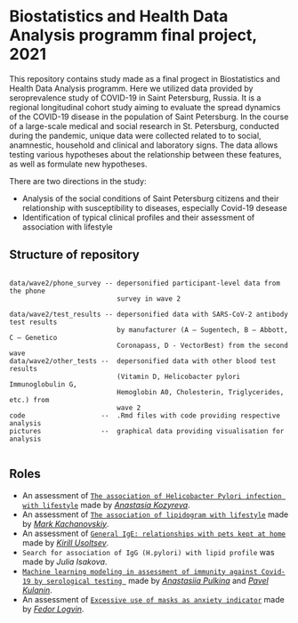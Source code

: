 # Biostatistics and Health Data Analysis programm final project, 2021

This repository contains study made as a final progect in Biostatistics and Health Data Analysis programm. 
Here we utilized data provided by seroprevalence study of COVID-19 in Saint Petersburg, Russia.  It is a regional longitudinal cohort study aiming to evaluate the spread dynamics of the COVID-19 disease in the population of Saint Petersburg. 
In the course of a large-scale medical and social research in St. Petersburg, conducted during the pandemic, unique data were collected related to
to social, anamnestic, household and clinical and laboratory signs. 
The data allows testing various hypotheses about the relationship between these features, as well as formulate new hypotheses. 

There are two directions in the study:  
+ Analysis of the social conditions of Saint Petersburg citizens and their relationship with
susceptibility to diseases, especially Covid-19 desease 
+ Identification of typical clinical profiles and their assessment of association with lifestyle

## Structure of repository

```

data/wave2/phone_survey -- depersonified participant-level data from the phone
                           survey in wave 2

data/wave2/test_results -- depersonified data with SARS-CoV-2 antibody test results
                           by manufacturer (A — Sugentech, B — Abbott, C — Genetico
                           Coronapass, D - VectorBest) from the second wave
data/wave2/other_tests --  depersonified data with other blood test results
                           (Vitamin D, Helicobacter pylori Immunoglobulin G,
                           Hemoglobin A0, Cholesterin, Triglycerides, etc.) from
                           wave 2
code                   --  .Rmd files with code providing respective analysis  
pictures               --  graphical data providing visualisation for analysis
 
```
## Roles
+ An assessment of [`The association of Helicobacter Pylori infection with lifestyle`](https://github.com/AnastasiaKozyreva/bioinf_project/blob/main/code/H_Pylori.Rmd) made by [*Anastasia Kozyreva*](https://github.com/AnastasiaKozyreva).
+ An assessment of [`The association of lipidogram with lifestyle`](https://github.com/AnastasiaKozyreva/bioinf_project/blob/main/code/Mark_lipidom_upd.Rmd) made by [*Mark Kachanovskiy*](https://github.com/avemarkus).
+ An assessment of [`General IgE: relationships with pets kept at home`](https://github.com/AnastasiaKozyreva/bioinf_project/blob/main/code/IgE.Rmd) made by [*Kirill Usoltsev*](https://github.com/UsoltsevKirill).
+ `Search for association of IgG (H.pylori) with lipid profile` was made by *Julia Isakova*.
+ [`Machine learning modeling in assessment of immunity against Covid-19 by serological testing `](https://github.com/AnastasiaKozyreva/bioinf_project/tree/main/code/prediction_MNA_by_IgG) made by [*Anastasiia Pulkina*](https://github.com/AnastasiiaPulkina) and [*Pavel Kulanin*](https://github.com/PavelKu78).
+ An assessment of [`Excessive use of masks as anxiety indicator`](https://github.com/AnastasiaKozyreva/bioinf_project/blob/main/code/Masks.Rmd) made by [*Fedor Logvin*](https://github.com/nshnt4evr).

